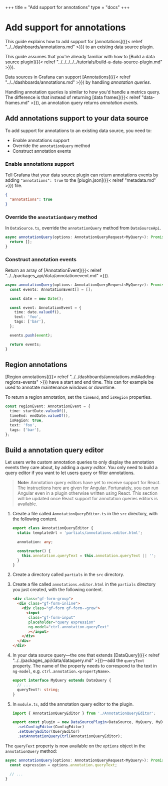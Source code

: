 +++
title = "Add support for annotations"
type = "docs"
+++

# Add support for annotations

This guide explains how to add support for [annotations]({{< relref "../../dashboards/annotations.md" >}}) to an existing data source plugin.

This guide assumes that you're already familiar with how to [Build a data source plugin]({{< relref "../../../../../tutorials/build-a-data-source-plugin.md" >}}).

Data sources in Grafana can support [Annotations]({{< relref "../../dashboards/annotations.md" >}}) by handling _annotation queries_.

Handling annotation queries is similar to how you'd handle a metrics query. The difference is that instead of returning [data frames]({{< relref "data-frames.md" >}}), an annotation query returns _annotation events_.

## Add annotations support to your data source

To add support for annotations to an existing data source, you need to:

- Enable annotations support
- Override the `annotationQuery` method
- Construct annotation events

### Enable annotations support

Tell Grafana that your data source plugin can return annotations events by adding `"annotations": true` to the [plugin.json]({{< relref "metadata.md" >}}) file.

```json
{
  "annotations": true
}
```

### Override the `annotationQuery` method

In `DataSource.ts`, override the `annotationQuery` method from `DataSourceApi`.

```ts
async annotationQuery(options: AnnotationQueryRequest<MyQuery>): Promise<AnnotationEvent[]> {
  return [];
}
```

### Construct annotation events

Return an array of [AnnotationEvent]({{< relref "../../packages_api/data/annotationevent.md" >}}).

```ts
async annotationQuery(options: AnnotationQueryRequest<MyQuery>): Promise<AnnotationEvent[]> {
  const events: AnnotationEvent[] = [];

  const date = new Date();

  const event: AnnotationEvent = {
    time: date.valueOf(),
    text: 'foo',
    tags: ['bar'],
  };

  events.push(event);

  return events;
}
```

## Region annotations

[Region annotations]({{< relref "../../dashboards/annotations.md#adding-regions-events" >}}) have a start and end time. This can for example be used to annotate maintenance windows or downtime.

To return a region annotation, set the `timeEnd`, and `isRegion` properties.

```ts
const regionEvent: AnnotationEvent = {
  time: startDate.valueOf(),
  timeEnd: endDate.valueOf(),
  isRegion: true,
  text: 'foo',
  tags: ['bar'],
};
```

## Build a annotation query editor

Let users write custom annotation queries to only display the annotation events they care about, by adding a _query editor_. You only need to build a query editor if you want to let users query or filter annotations.

> **Note:** Annotation query editors have yet to receive support for React. The instructions here are given for Angular. Fortunately, you can run Angular even in a plugin otherwise written using React. This section will be updated once React support for annotation queries editors is available.

1. Create a file called `AnnotationQueryEditor.ts` in the `src` directory, with the following content.

   ```ts
   export class AnnotationQueryEditor {
     static templateUrl = 'partials/annotations.editor.html';

     annotation: any;

     constructor() {
       this.annotation.queryText = this.annotation.queryText || '';
     }
   }
   ```

1. Create a directory called `partials` in the `src` directory.

1. Create a file called `annotations.editor.html` in the `partials` directory you just created, with the following content.

   ```html
   <div class="gf-form-group">
     <div class="gf-form-inline">
       <div class="gf-form gf-form--grow">
         <input
          class="gf-form-input"
          placeholder="query expression"
          ng-model="ctrl.annotation.queryText"
          ></input>
       </div>
     </div>
   </div>
   ```

1. In your data source query—the one that extends [DataQuery]({{< relref "../../packages_api/data/dataquery.md" >}})—add the `queryText` property. The name of the property needs to correspond to the text in `ng-model`, e.g. `ctrl.annotation.<propertyName>`.

   ```ts
   export interface MyQuery extends DataQuery {
     // ...
     queryText?: string;
   }
   ```

1. In `module.ts`, add the annotation query editor to the plugin.

   ```ts
   import { AnnotationQueryEditor } from './AnnotationQueryEditor';

   export const plugin = new DataSourcePlugin<DataSource, MyQuery, MyDataSourceOptions>(DataSource)
     .setConfigEditor(ConfigEditor)
     .setQueryEditor(QueryEditor)
     .setAnnotationQueryCtrl(AnnotationQueryEditor);
   ```

The `queryText` property is now available on the `options` object in the `annotationQuery` method:

```ts
async annotationQuery(options: AnnotationQueryRequest<MyQuery>): Promise<AnnotationEvent[]> {
  const expression = options.annotation.queryText;

  // ...
}
```
